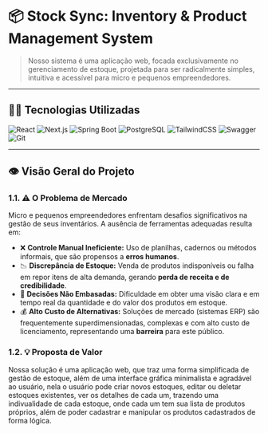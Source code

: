 # 📦 Stock Sync: Inventory & Product Management System

> Nosso sistema é uma aplicação web, focada exclusivamente no gerenciamento de estoque, projetada para ser radicalmente simples, intuitiva e acessível para micro e pequenos empreendedores.

---

 ## 🧑‍💻 Tecnologias Utilizadas

![React](https://img.shields.io/badge/React-20232A?style=for-the-badge&logo=react&logoColor=61DAFB)
![Next.js](https://img.shields.io/badge/Next.js-000000?style=for-the-badge&logo=nextdotjs&logoColor=white)
![Spring Boot](https://img.shields.io/badge/Spring_Boot-6DB33F?style=for-the-badge&logo=spring&logoColor=white)
![PostgreSQL](https://img.shields.io/badge/PostgreSQL-4169E1?style=for-the-badge&logo=postgresql&logoColor=white)
![TailwindCSS](https://img.shields.io/badge/Tailwind_CSS-38B2AC?style=for-the-badge&logo=tailwind-css&logoColor=white)
![Swagger](https://img.shields.io/badge/Swagger-85EA2D?style=for-the-badge&logo=swagger&logoColor=black)
![Git](https://img.shields.io/badge/GIT-E44C30?style=for-the-badge&logo=git&logoColor=white)

---

## 👁️ Visão Geral do Projeto

### 1.1. ⚠️ O Problema de Mercado

Micro e pequenos empreendedores enfrentam desafios significativos na gestão de seus inventários. A ausência de ferramentas adequadas resulta em:

- ❌ **Controle Manual Ineficiente:** Uso de planilhas, cadernos ou métodos informais, que são propensos a **erros humanos**.
- 📉 **Discrepância de Estoque:** Venda de produtos indisponíveis ou falha em repor itens de alta demanda, gerando **perda de receita e de credibilidade**.
- 🤔 **Decisões Não Embasadas:** Dificuldade em obter uma visão clara e em tempo real da quantidade e do valor dos produtos em estoque.
- 💰 **Alto Custo de Alternativas:** Soluções de mercado (sistemas ERP) são frequentemente superdimensionadas, complexas e com alto custo de licenciamento, representando uma **barreira** para este público.

### 1.2. 💡 Proposta de Valor

Nossa solução é uma aplicação web, que traz uma forma simplificada de gestão de estoque, além de uma interface gráfica minimalista e agradável ao usuário, nela o usuário pode criar novos estoques, editar ou deletar estoques existentes, ver os detalhes de cada um, trazendo uma indivualidade de cada estoque, onde cada um tem sua lista de produtos próprios, além de poder cadastrar e manipular os produtos cadastrados de forma lógica.

